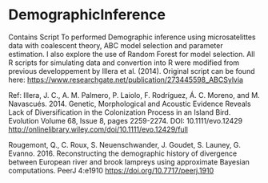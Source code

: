# DemographicInference
Contains  Script To performed Demographic inference using microsatelittes data with coalescent theory, ABC model selection and parameter estimation. I also explore the use of Random Forest for model selection.
All R scripts for simulating data and convertion into R were modified from previous developpement by Illera et al. (2014).
Original script can be found here:
https://www.researchgate.net/publication/273445598_ABCSylvia

Ref: 
Illera, J. C., A. M. Palmero, P. Laiolo, F. Rodríguez, Á. C. Moreno, and M. Navascués. 2014. Genetic, Morphological and Acoustic Evidence Reveals Lack of Diversification in the Colonization Process in an Island Bird. Evolution Volume 68, Issue 8, pages 2259-2274.
DOI: 10.1111/evo.12429
http://onlinelibrary.wiley.com/doi/10.1111/evo.12429/full

Rougemont, Q., C. Roux, S. Neuenschwander, J. Goudet, S. Launey, G. Evanno. 2016. Reconstructing the demographic history of divergence between European river and brook lampreys using approximate Bayesian computations. PeerJ 4:e1910 https://doi.org/10.7717/peerj.1910
